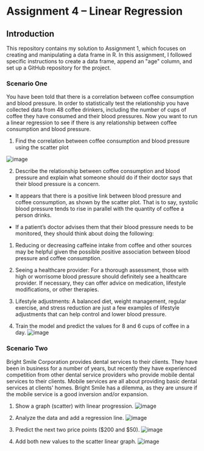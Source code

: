 # Assignment 4 – Linear Regression

## Introduction
This repository contains my solution to Assignment 1, which focuses on creating and manipulating a data frame in R. In this assignment, I followed specific instructions to create a data frame, append an "age" column, and set up a GitHub repository for the project.

### Scenario One
You have been told that there is a correlation between coffee consumption and blood pressure. In order to statistically test the relationship you have collected data from 48 coffee drinkers, including the number of cups of coffee they have consumed and their blood pressures. Now you want to run a linear regression to see if there is any relationship between coffee consumption and blood pressure.

1. Find the correlation between coffee consumption and blood pressure using the scatter plot

![image](https://github.com/Nachiketpasrija/Assignment4/assets/148599951/433bba7b-5efb-411d-b7ec-86abca620e26)

2. Describe the relationship between coffee consumption and blood pressure and explain what someone should do if their doctor says that their blood pressure is a concern.

- It appears that there is a positive link between blood pressure and coffee consumption, as shown by the scatter plot. That is to say, systolic blood pressure tends to rise in parallel with the quantity of coffee a person drinks.

- If a patient’s doctor advises them that their blood pressure needs to be monitored, they should think about doing the following:

1. Reducing or decreasing caffeine intake from coffee and other sources may be helpful given the possible positive association between blood pressure and coffee consumption.
2. Seeing a healthcare provider: For a thorough assessment, those with high or worrisome blood pressure should definitely see a healthcare provider. If necessary, they can offer advice on medication, lifestyle modifications, or other therapies.
3. Lifestyle adjustments: A balanced diet, weight management, regular exercise, and stress reduction are just a few examples of lifestyle adjustments that can help control and lower blood pressure.

3. Train the model and predict the values for 8 and 6 cups of coffee in a day.
![image](https://github.com/Nachiketpasrija/Assignment4/assets/148599951/b512fa9a-a2f5-4e8e-b4c9-614c06397458)

### Scenario Two
Bright Smile Corporation provides dental services to their clients. They have been in business for a number of years, but recently they have experienced competition from other dental service providers who provide mobile dental services to their clients. Mobile services are all about providing basic dental services at clients' homes. Bright Smile has a dilemma, as they are unsure if the mobile service is a good inversion and/or expansion.

1. Show a graph (scatter) with linear progression.
![image](https://github.com/Nachiketpasrija/Assignment4/assets/148599951/2e668b00-9e86-4e65-9d0e-eea273a46dcb)

2. Analyze the data and add a regression line.
![image](https://github.com/Nachiketpasrija/Assignment4/assets/148599951/567d522c-a75e-498c-a362-f86d262c0d4d)

3. Predict the next two price points ($200 and $50).
![image](https://github.com/Nachiketpasrija/Assignment4/assets/148599951/068038b9-e1d5-4746-a071-cd453e31cccd)

5. Add both new values to the scatter linear graph. 
![image](https://github.com/Nachiketpasrija/Assignment4/assets/148599951/86c38432-497d-4f7f-a2db-c2f4713b549c)
